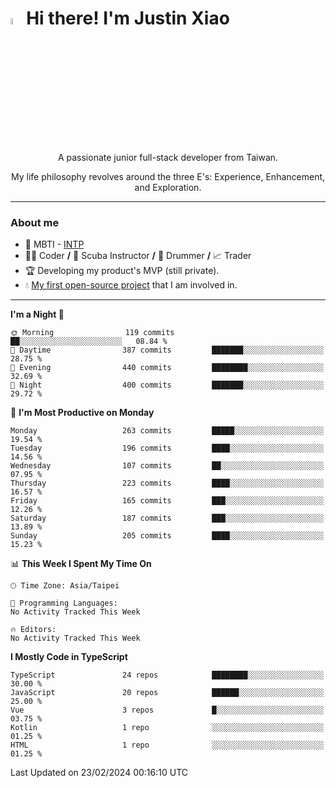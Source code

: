 # <img src="https://media.giphy.com/media/hvRJCLFzcasrR4ia7z/giphy.gif" width="5%">Hi there! I'm Justin Xiao
<p align="center">A passionate junior full-stack developer from Taiwan.  </p>
<p align="center">My life philosophy revolves around the three E's: Experience, Enhancement, and Exploration.</p>

---
### About me
- 👀 MBTI - [INTP](https://www.16personalities.com/intp-personality)
- 👨‍💻 Coder **/** 🤿 Scuba Instructor **/** 🥁 Drummer **/** 📈 Trader
- 🏆 Developing my product's MVP (still private).
- 💧 [My first open-source project](https://github.com/Game-as-a-Service/Game-Lobby-Web) that I am involved in.

---
<!--START_SECTION:waka-->
**I'm a Night 🦉** 

```text
🌞 Morning                119 commits         ██░░░░░░░░░░░░░░░░░░░░░░░   08.84 % 
🌆 Daytime                387 commits         ███████░░░░░░░░░░░░░░░░░░   28.75 % 
🌃 Evening                440 commits         ████████░░░░░░░░░░░░░░░░░   32.69 % 
🌙 Night                  400 commits         ███████░░░░░░░░░░░░░░░░░░   29.72 % 
```
📅 **I'm Most Productive on Monday** 

```text
Monday                   263 commits         █████░░░░░░░░░░░░░░░░░░░░   19.54 % 
Tuesday                  196 commits         ████░░░░░░░░░░░░░░░░░░░░░   14.56 % 
Wednesday                107 commits         ██░░░░░░░░░░░░░░░░░░░░░░░   07.95 % 
Thursday                 223 commits         ████░░░░░░░░░░░░░░░░░░░░░   16.57 % 
Friday                   165 commits         ███░░░░░░░░░░░░░░░░░░░░░░   12.26 % 
Saturday                 187 commits         ███░░░░░░░░░░░░░░░░░░░░░░   13.89 % 
Sunday                   205 commits         ████░░░░░░░░░░░░░░░░░░░░░   15.23 % 
```


📊 **This Week I Spent My Time On** 

```text
🕑︎ Time Zone: Asia/Taipei

💬 Programming Languages: 
No Activity Tracked This Week

🔥 Editors: 
No Activity Tracked This Week
```

**I Mostly Code in TypeScript** 

```text
TypeScript               24 repos            ████████░░░░░░░░░░░░░░░░░   30.00 % 
JavaScript               20 repos            ██████░░░░░░░░░░░░░░░░░░░   25.00 % 
Vue                      3 repos             █░░░░░░░░░░░░░░░░░░░░░░░░   03.75 % 
Kotlin                   1 repo              ░░░░░░░░░░░░░░░░░░░░░░░░░   01.25 % 
HTML                     1 repo              ░░░░░░░░░░░░░░░░░░░░░░░░░   01.25 % 
```




 Last Updated on 23/02/2024 00:16:10 UTC
<!--END_SECTION:waka-->
